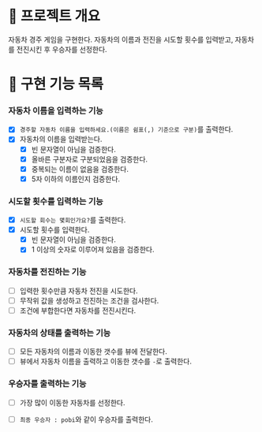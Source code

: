 # 💪 프로젝트 개요

자동차 경주 게임을 구현한다.
자동차의 이름과 전진을 시도할 횟수를 입력받고, 자동차를 전진시킨 후 우승자를 선정한다.

# 📝 구현 기능 목록

### 자동차 이름을 입력하는 기능

- [x] `경주할 자동차 이름을 입력하세요.(이름은 쉼표(,) 기준으로 구분)`를 출력한다.
- [x] 자동차의 이름을 입력받는다.
    - [x] 빈 문자열이 아님을 검증한다.
    - [x] 올바른 구분자로 구분되었음을 검증한다.
    - [x] 중복되는 이름이 없음을 검증한다.
    - [x] 5자 이하의 이름인지 검증한다.

### 시도할 횟수를 입력하는 기능

- [x] `시도할 회수는 몇회인가요?`를 출력한다.
- [x] 시도할 횟수를 입력한다.
    - [x] 빈 문자열이 아님을 검증한다.
    - [x] 1 이상의 숫자로 이루어져 있음을 검증한다.

### 자동차를 전진하는 기능

- [ ] 입력한 횟수만큼 자동차 전진을 시도한다.
- [ ] 무작위 값을 생성하고 전진하는 조건을 검사한다.
- [ ] 조건에 부합한다면 자동차를 전진시킨다.

### 자동차의 상태를 출력하는 기능

- [ ] 모든 자동차의 이름과 이동한 갯수를 뷰에 전달한다.
- [ ] 뷰에서 자동차 이름을 출력하고 이동한 갯수를 `-`로 출력한다.

### 우승자를 출력하는 기능

- [ ] 가장 많이 이동한 자동차를 선정한다.
- [ ] `최종 우승자 : pobi`와 같이 우승자를 출력한다. 

